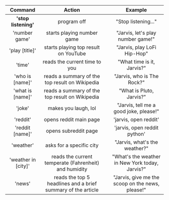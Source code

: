 |        Command       |                            Action                            |   |                      Example                     |
|:--------------------:|:------------------------------------------------------------:|:-:|:------------------------------------------------:|
| **'stop listening'** | program off                                                  |   | "Stop listening..."                              |
| 'number game'        | starts playing number game                                   |   | "Jarvis, let's play number game!"                |
| 'play [title]'       | starts playing top result on YouTube                         |   | "Jarvis, play LoFi Hip-Hop"                      |
| 'time'               | reads the current time to you                                |   | "What time is it, Jarvis?"                       |
| 'who is [name]'      | reads a summary of the top result on Wikipedia               |   | "Jarvis, who is The Rock?"                       |
| 'what is [name]'     | reads a summary of the top result on Wikipedia               |   | "What is Pluto, Jarvis?"                         |
| 'joke'               | makes you laugh, lol                                         |   | "Jarvis, tell me a good joke, please!"           |
| 'reddit'             | opens reddit main page                                       |   | 'jarvis, open reddit'                            |
| 'reddit [name]'      | opens subreddit page                                         |   | 'jarvis, open reddit python'                     |
| 'weather'            | asks for a specific city                                     |   | "Jarvis, what's the weather?"                    |
| 'weather in [city]'  | reads the current temperate (Fahrenheit) and humidity        |   | "What's the weather in New York today, Jarvis?"  |
| 'news'               | reads the top 5 headlines and a brief summary of the article |   | "Jarvis, give me the scoop on the news, please!" |